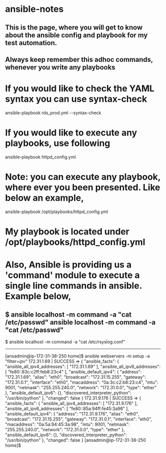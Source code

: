 # ansible-notes

## This is the page, where you will get to know about the ansible config and playbook for my test automation.

## Always keep remember this adhoc commands, whenever you write any playbooks


# If you would like to check the YAML syntax you can use syntax-check
ansible-playbook rds_prod.yml  --syntax-check
# If you would like to execute any playbooks, use following
ansible-playbook httpd_config.yml

# Note: you can execute any playbook, where ever you been presented. Like below an example,
ansible-playbook /opt/playbooks/httpd_config.yml

# My playbook is located under /opt/playbooks/httpd_config.yml

# Also, Ansible is providing us a 'command' module to execute a single line commands in ansible. Example below,
$ ansible localhost -m command -a "cat /etc/passwd"
ansible localhost -m command -a "cat /etc/passwd"
-------------------------------------------------------------------------------------------------------------------------------
$ ansible localhost -m command -a "cat /etc/rsyslog.conf"

----------------------------------------------------------------------------------------------------------------------
[ansadmin@ip-172-31-38-250 home]$ ansible webservers -m setup -a "filter=*ipv*"
172.31.1.69 | SUCCESS => {
    "ansible_facts": {
        "ansible_all_ipv4_addresses": [
            "172.31.1.69"
        ], 
        "ansible_all_ipv6_addresses": [
            "fe80::83c:c2ff:feb8:23c4"
        ], 
        "ansible_default_ipv4": {
            "address": "172.31.1.69", 
            "alias": "eth0", 
            "broadcast": "172.31.15.255", 
            "gateway": "172.31.0.1", 
            "interface": "eth0", 
            "macaddress": "0a:3c:c2:b8:23:c4", 
            "mtu": 9001, 
            "netmask": "255.255.240.0", 
            "network": "172.31.0.0", 
            "type": "ether"
        }, 
        "ansible_default_ipv6": {}, 
        "discovered_interpreter_python": "/usr/bin/python"
    }, 
    "changed": false
}
172.31.9.176 | SUCCESS => {
    "ansible_facts": {
        "ansible_all_ipv4_addresses": [
            "172.31.9.176"
        ], 
        "ansible_all_ipv6_addresses": [
            "fe80::85a:94ff:fe45:3a98"
        ], 
        "ansible_default_ipv4": {
            "address": "172.31.9.176", 
            "alias": "eth0", 
            "broadcast": "172.31.15.255", 
            "gateway": "172.31.0.1", 
            "interface": "eth0", 
            "macaddress": "0a:5a:94:45:3a:98", 
            "mtu": 9001, 
            "netmask": "255.255.240.0", 
            "network": "172.31.0.0", 
            "type": "ether"
        }, 
        "ansible_default_ipv6": {}, 
        "discovered_interpreter_python": "/usr/bin/python"
    }, 
    "changed": false
}
[ansadmin@ip-172-31-38-250 home]$ 







